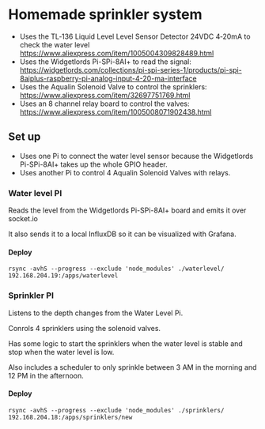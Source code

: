 # Homemade sprinkler system

- Uses the TL‑136 Liquid Level Level Sensor Detector 24VDC 4‑20mA to check the water level https://www.aliexpress.com/item/1005004309828489.html
- Uses the Widgetlords Pi-SPi-8AI+ to read the signal: https://widgetlords.com/collections/pi-spi-series-1/products/pi-spi-8aiplus-raspberry-pi-analog-input-4-20-ma-interface
- Uses the Aqualin Solenoid Valve to control the sprinklers: https://www.aliexpress.com/item/32697751769.html
- Uses an 8 channel relay board to control the valves: https://www.aliexpress.com/item/1005008071902438.html


## Set up

- Uses one Pi to connect the water level sensor because the Widgetlords Pi-SPi-8AI+ takes up the whole GPIO header.
- Uses another Pi to control 4 Aqualin Solenoid Valves with relays.

### Water level PI

Reads the level from the Widgetlords Pi-SPi-8AI+ board and emits it over socket.io

It also sends it to a local InfluxDB so it can be visualized with Grafana.

#### Deploy

```
rsync -avhS --progress --exclude 'node_modules' ./waterlevel/ 192.168.204.19:/apps/waterlevel
```

### Sprinkler PI

Listens to the depth changes from the Water Level Pi.

Conrols 4 sprinklers using the solenoid valves.

Has some logic to start the sprinklers when the water level is stable and stop when the water level is low.

Also includes a scheduler to only sprinkle between 3 AM in the morning and 12 PM in the afternoon.

#### Deploy

```
rsync -avhS --progress --exclude 'node_modules' ./sprinklers/ 192.168.204.18:/apps/sprinklers/new
```
